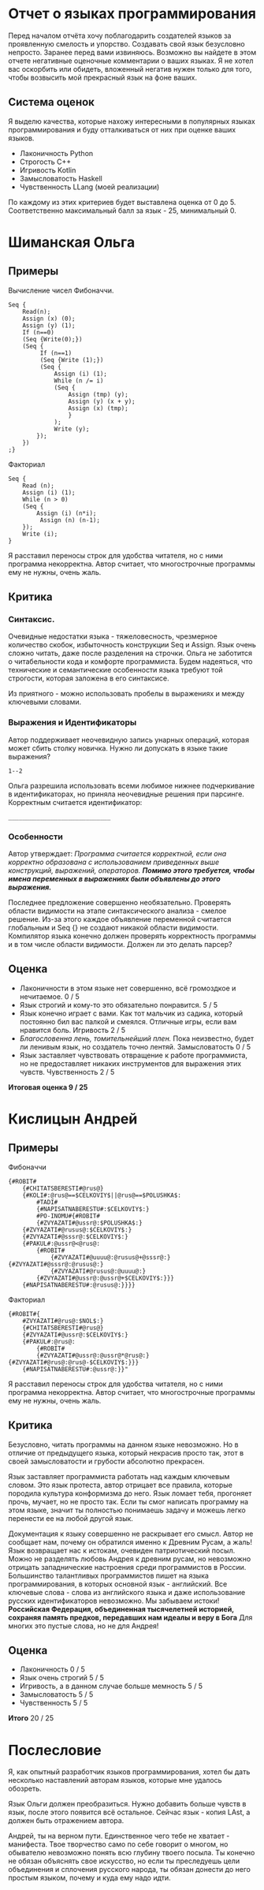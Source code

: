 # Отчет о языках программирования

Перед началом отчёта хочу поблагодарить создателей языков за проявленную смелость и упорство. Создавать свой язык безусловно непросто. Заранее перед вами извиняюсь. Возможно вы найдете в этом отчете негативные оценочные комментарии о ваших языках. Я не хотел вас оскорбить или обидеть, вложенный негатив нужен только для того, чтобы возвысить мой прекрасный язык на фоне ваших.

## Система оценок

Я выделю качества, которые нахожу интересными в популярных языках программирования и буду отталкиваться от них при оценке ваших языков.

- Лаконичность Python
- Строгость C++
- Игривость Kotlin
- Замысловатость Haskell 
- Чувственность LLang (моей реализации)

По каждому из этих критериев будет выставлена оценка от 0 до 5. Соответственно максимальный балл за язык - 25, минимальный 0.

# Шиманская Ольга


## Примеры

Вычисление чисел Фибоначчи.

```
Seq {
    Read(n); 
    Assign (x) (0);
    Assign (y) (1); 
    If (n==0) 
    (Seq {Write(0);}) 
    (Seq {
         If (n==1) 
         (Seq {Write (1);}) 
         (Seq {
             Assign (i) (1); 
             While (n /= i) 
             (Seq {
                 Assign (tmp) (y); 
                 Assign (y) (x + y); 
                 Assign (x) (tmp);
                 }
             ); 
             Write (y);
        });
    })
;}
```

Факториал
```
Seq {
    Read (n); 
    Assign (i) (1);
    While (n > 0) 
    (Seq {
        Assign (i) (n*i);
         Assign (n) (n-1);
    }); 
    Write (i);
}
```

Я расставил переносы строк для удобства читателя, но с ними программа некорректна. Автор считает, что многострочные программы ему не нужны, очень жаль. 

## Критика

### Синтаксис. 
Очевидные недостатки языка - тяжеловесность, чрезмерное количество скобок, избыточность конструкции Seq и Assign. Язык очень сложно читать, даже после разделения на строчки.  Ольга не заботится о читабельности кода и комфорте программиста. Будем надеяться, что технические и семантические особенности языка требуют той строгости, которая заложена в его синтаксисе. 

Из приятного - можно использовать пробелы в выражениях и между ключевыми словами. 

### Выражения и Идентификаторы

Автор поддерживает неочевидную запись унарных операций, которая 
может сбить столку новичка. Нужно ли допускать в языке такие выражения?
```
1--2
```

Ольга разрешила использовать всеми любимое нижнее подчеркивание в идентификаторах, но приняла неочевидные решения при парсинге.
Корректным считается идентификатор: 
```
_____________________________
```

### Особенности

Автор утверждает: _Программа считается корректной, если она корректно образована с использованием приведенных выше конструкций, выражений, операторов. __Помимо этого требуется, чтобы имена переменных в выражениях были объявлены до этого выражения.___

Последнее предложение совершенно необязательно. Проверять области видимости на этапе синтаксического анализа - смелое решение. Из-за этого каждое объявление переменной считается глобальным и Seq {} не создают никакой области видимости. Компилятор языка конечно должен проверять корректность программы и в том числе области видимости. Должен ли это делать парсер? 

## Оценка

- Лаконичности в этом языке нет совершенно, всё громоздкое и  нечитаемое. 0 / 5
- Язык строгий и кому-то это обязательно понравится. 5 / 5
- Язык конечно играет с вами. Как тот мальчик из садика, который постоянно бил вас палкой и смеялся. Отличные игры, если вам нравится боль. Игривость 2 / 5
- _Благословенна лень, томительнейший плен._ Пока неизвестно, будет ли ленивым язык, но создатель точно лентяй. Замысловатость 0 / 5
- Язык заставляет чувствовать отвращение к работе программиста, но не предоставляет никаких инструментов для выражения этих чувств. Чувственность 2 / 5

__Итоговая оценка 9 / 25__

# Кислицын Андрей

## Примеры

Фибоначчи

```
{#ROBIT#
    {#CHITATSBERESTI#@rus@}
    {#KOLI#:@rus@==$CELKOVIY$||@rus@==$POLUSHKA$:
        #TADI#
        {#NAPISATNABERESTU#:$CELKOVIY$:}
        #PO-INOMU#{#ROBIT#
        {#ZVYAZATI#@ussr@:$POLUSHKA$:}
    {#ZVYAZATI#@rusus@:$CELKOVIY$:}
    {#ZVYAZATI#@sssr@:$CELKOVIY$:}
    {#PAKUL#:@ussr@<@rus@:
        {#ROBIT#
            {#ZVYAZATI#@uuuu@:@rusus@+@sssr@:}{#ZVYAZATI#@sssr@:@rusus@:}
            {#ZVYAZATI#@rusus@:@uuuu@:}
        {#ZVYAZATI#@ussr@:@ussr@+$CELKOVIY$:}}}
    {#NAPISATNABERESTU#:@rusus@:}}}}
```

Факториал

```
{#ROBIT#{
    #ZVYAZATI#@rus@:$NOL$:}
    {#CHITATSBERESTI#@rus@}
    {#ZVYAZATI#@ussr@:$CELKOVIY$:}
    {#PAKUL#:@rus@:
        {#ROBIT#
        {#ZVYAZATI#@ussr@:@ussr@*@rus@:}{#ZVYAZATI#@rus@:@rus@-$CELKOVIY$:}}}
    {#NAPISATNABERESTU#:@ussr@:}}"
```

Я расставил переносы строк для удобства читателя, но с ними программа некорректна. Автор считает, что многострочные программы ему не нужны, очень жаль. 

## Критика

Безусловно, читать программы на данном языке невозможно. Но в отличие от предыдущего языка, который некрасив просто так, этот в своей замысловатости и грубости абсолютно прекрасен. 

Язык заставляет программиста работать над каждым ключевым словом. Это язык протеста, автор отрицает все правила, которые породила культура конформизма до него. Язык ломает тебя, прогоняет прочь, мучает, но не просто так. Если ты смог написать программу на этом языке, значит ты полностью понимаешь задачу и можешь легко перенести ее на любой другой язык.  

Документация к языку совершенно не раскрывает его смысл. Автор не сообщает нам, почему он обратился именно к Древним Русам, а жаль! Язык возвращает нас к истокам, очевиден патриотический посыл. Можно не разделять любовь Андрея к древним русам, но невозможно отрицать западнические настроения среди программистов в России. Большинство талантливых программистов пишет на языка программирования, в которых основной язык - английский. Все ключевые слова - слова из английского языка и даже использование русских идентификаторов невозможно. Мы забываем истоки! __Российская Федерация, объединенная тысячелетней историей, сохраняя память предков, передавших нам идеалы и веру в Бога__ Для многих это пустые слова, но не для Андрея!


## Оценка

- Лаконичность 0 / 5
- Язык очень строгий 5 / 5
- Игривость, а в данном случае больше мемность 5 / 5 
- Замысловатость 5 / 5
- Чувственность 5 / 5

__Итого__ 20 / 25

# Послесловие

Я, как опытный разработчик языков программирования, хотел бы дать несколько наставлений авторам языков, которые мне удалось обозреть.

Язык Ольги должен преобразиться. Нужно добавить больше чувств в язык, после этого появится всё остальное. Сейчас язык - копия LAst, а должен быть отражением автора.  

Андрей, ты на верном пути. Единственное чего тебе не хватает - манифеста. Твое творчество само по себе говорит о многом, но обывателю невозможно понять всю глубину твоего посыла. Ты конечно не обязан объяснять свое искусство, но если ты преследуешь цели объединения и сплочения русского народа, ты обязан донести до него простым языком, почему и куда ему надо идти. 
